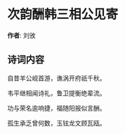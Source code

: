 # 次韵酬韩三相公见寄

**作者**: 刘攽

## 诗词内容

自昔羊公岘首游，谯涡开府祇千秋。

韦平继相闻诗礼，鲁卫提衡绝辈流。

功与荣名逾响捷，福随阳报似言酬。

孤生承乏曾何数，玉铉龙文顾瓦瓯。

